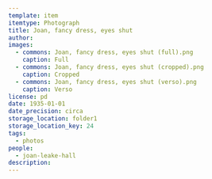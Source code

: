 ```yaml
---
template: item
itemtype: Photograph
title: Joan, fancy dress, eyes shut
author: 
images:
  - commons: Joan, fancy dress, eyes shut (full).png
    caption: Full
  - commons: Joan, fancy dress, eyes shut (cropped).png
    caption: Cropped
  - commons: Joan, fancy dress, eyes shut (verso).png
    caption: Verso
license: pd
date: 1935-01-01
date_precision: circa
storage_location: folder1
storage_location_key: 24
tags:
  - photos
people:
  - joan-leake-hall
description: 
---
```

